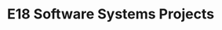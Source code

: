 ---
layout: project_batch
title: E18 Software Systems Projects
permalink: /co227/e18/
has_children: true
parent: Software Systems Projects
batch: e18
code: co227

search_exclude: true
default_thumb_image: /data/categories/co227/thumbnail.jpg
description: Software systems designed and developed by second year Computer Engineering Students as part of coursework
---
